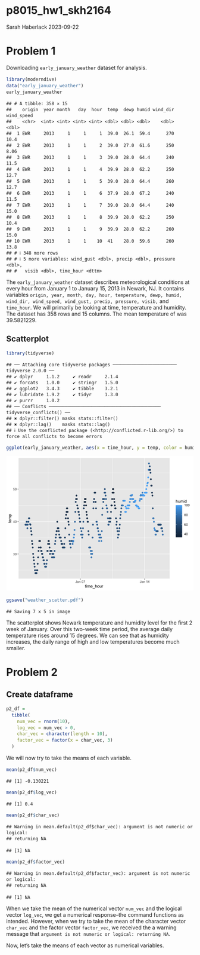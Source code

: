 p8015_hw1_skh2164
================
Sarah Haberlack
2023-09-22

# Problem 1

Downloading `early_january_weather` dataset for analysis.

``` r
library(moderndive)
data("early_january_weather")
early_january_weather
```

    ## # A tibble: 358 × 15
    ##    origin  year month   day  hour  temp  dewp humid wind_dir wind_speed
    ##    <chr>  <int> <int> <int> <int> <dbl> <dbl> <dbl>    <dbl>      <dbl>
    ##  1 EWR     2013     1     1     1  39.0  26.1  59.4      270      10.4 
    ##  2 EWR     2013     1     1     2  39.0  27.0  61.6      250       8.06
    ##  3 EWR     2013     1     1     3  39.0  28.0  64.4      240      11.5 
    ##  4 EWR     2013     1     1     4  39.9  28.0  62.2      250      12.7 
    ##  5 EWR     2013     1     1     5  39.0  28.0  64.4      260      12.7 
    ##  6 EWR     2013     1     1     6  37.9  28.0  67.2      240      11.5 
    ##  7 EWR     2013     1     1     7  39.0  28.0  64.4      240      15.0 
    ##  8 EWR     2013     1     1     8  39.9  28.0  62.2      250      10.4 
    ##  9 EWR     2013     1     1     9  39.9  28.0  62.2      260      15.0 
    ## 10 EWR     2013     1     1    10  41    28.0  59.6      260      13.8 
    ## # ℹ 348 more rows
    ## # ℹ 5 more variables: wind_gust <dbl>, precip <dbl>, pressure <dbl>,
    ## #   visib <dbl>, time_hour <dttm>

The `early_january_weather` dataset describes meteorological conditions
at every hour from January 1 to January 15, 2013 in Newark, NJ. It
contains variables
`origin, year, month, day, hour, temperature, dewp, humid, wind_dir, wind_speed, wind_gust, precip, pressure, visib,`
and `time_hour`. We will primarily be looking at time, temperature and
humidity. The dataset has 358 rows and 15 columns. The mean temperature
of was 39.5821229.

## Scatterplot

``` r
library(tidyverse)
```

    ## ── Attaching core tidyverse packages ──────────────────────── tidyverse 2.0.0 ──
    ## ✔ dplyr     1.1.2     ✔ readr     2.1.4
    ## ✔ forcats   1.0.0     ✔ stringr   1.5.0
    ## ✔ ggplot2   3.4.3     ✔ tibble    3.2.1
    ## ✔ lubridate 1.9.2     ✔ tidyr     1.3.0
    ## ✔ purrr     1.0.2     
    ## ── Conflicts ────────────────────────────────────────── tidyverse_conflicts() ──
    ## ✖ dplyr::filter() masks stats::filter()
    ## ✖ dplyr::lag()    masks stats::lag()
    ## ℹ Use the conflicted package (<http://conflicted.r-lib.org/>) to force all conflicts to become errors

``` r
ggplot(early_january_weather, aes(x = time_hour, y = temp, color = humid)) + geom_point()
```

![](p8105_hw1_skh2164_files/figure-gfm/unnamed-chunk-1-1.png)<!-- -->

``` r
ggsave("weather_scatter.pdf")
```

    ## Saving 7 x 5 in image

The scatterplot shows Newark temperature and humidity level for the
first 2 week of January. Over this two-week time period, the average
daily temperature rises around 15 degrees. We can see that as humidity
increases, the daily range of high and low temperatures become much
smaller.

# Problem 2

## Create dataframe

``` r
p2_df = 
  tibble(
    num_vec = rnorm(10),
    log_vec = num_vec > 0,
    char_vec = character(length = 10),
    factor_vec = factor(x = char_vec, 3)
  )
```

We will now try to take the means of each variable.

``` r
mean(p2_df$num_vec)
```

    ## [1] -0.130221

``` r
mean(p2_df$log_vec)
```

    ## [1] 0.4

``` r
mean(p2_df$char_vec)
```

    ## Warning in mean.default(p2_df$char_vec): argument is not numeric or logical:
    ## returning NA

    ## [1] NA

``` r
mean(p2_df$factor_vec)
```

    ## Warning in mean.default(p2_df$factor_vec): argument is not numeric or logical:
    ## returning NA

    ## [1] NA

When we take the mean of the numerical vector `num_vec` and the logical
vector `log_vec`, we get a numerical response–the command functions as
intended. However, when we try to take the mean of the character vector
`char_vec` and the factor vector `factor_vec`, we received the a warning
message that `argument is not numeric or logical: returning NA`.

Now, let’s take the means of each vector as numerical variables.
